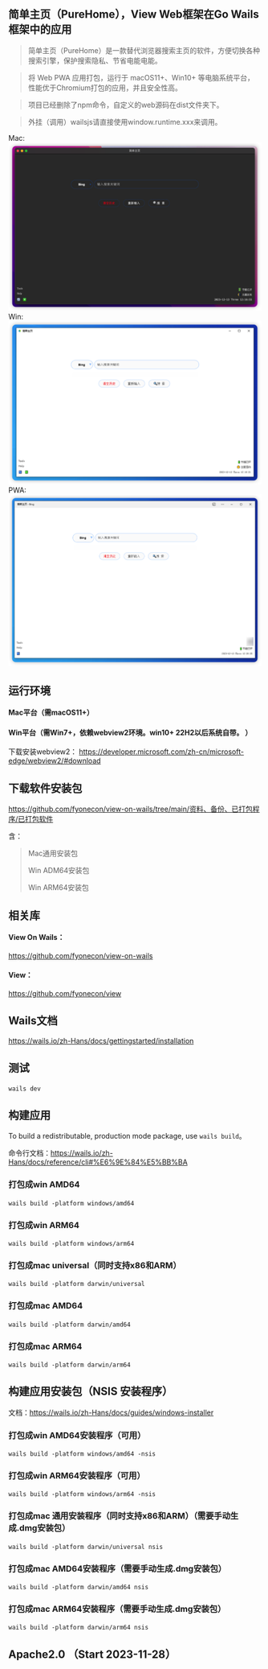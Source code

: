 
## 简单主页（PureHome），View Web框架在Go Wails框架中的应用
> 简单主页（PureHome）是一款替代浏览器搜索主页的软件，方便切换各种搜索引擎，保护搜索隐私、节省电能电能。

>将 Web PWA 应用打包，运行于 macOS11+、Win10+ 等电脑系统平台，性能优于Chromium打包的应用，并且安全性高。

>项目已经删除了npm命令，自定义的web源码在dist文件夹下。

>外挂（调用）wailsjs请直接使用window.runtime.xxx来调用。

Mac:
![简单主页（PureHome）-mac](./资料、备份、已打包程序/已打包软件/mac.png)
Win:
![简单主页（PureHome）-Win](./资料、备份、已打包程序/已打包软件/win.png)
PWA:
![简单主页（PureHome）-Win](./资料、备份、已打包程序/已打包软件/pwa-win.png)

## 运行环境
#### Mac平台（需macOS11+）
#### Win平台（需Win7+，依赖webview2环境。win10+ 22H2以后系统自带。 ）
下载安装webview2： https://developer.microsoft.com/zh-cn/microsoft-edge/webview2/#download

## 下载软件安装包
https://github.com/fyonecon/view-on-wails/tree/main/资料、备份、已打包程序/已打包软件

含：
> Mac通用安装包
> 
> Win ADM64安装包
> 
> Win ARM64安装包

## 相关库
#### View On Wails：
https://github.com/fyonecon/view-on-wails
#### View：
https://github.com/fyonecon/view

## Wails文档
https://wails.io/zh-Hans/docs/gettingstarted/installation

## 测试
`wails dev`

## 构建应用
To build a redistributable, production mode package, use `wails build`。

命令行文档：https://wails.io/zh-Hans/docs/reference/cli#%E6%9E%84%E5%BB%BA
### 打包成win AMD64
`wails build -platform windows/amd64`
### 打包成win ARM64
`wails build -platform windows/arm64`
### 打包成mac universal（同时支持x86和ARM）
`wails build -platform darwin/universal`
### 打包成mac AMD64
`wails build -platform darwin/amd64`
### 打包成mac ARM64
`wails build -platform darwin/arm64`

## 构建应用安装包（NSIS 安装程序）
文档：https://wails.io/zh-Hans/docs/guides/windows-installer

### 打包成win AMD64安装程序（可用）
`wails build -platform windows/amd64 -nsis`
### 打包成win ARM64安装程序（可用）
`wails build -platform windows/arm64 -nsis`
### 打包成mac 通用安装程序（同时支持x86和ARM）（需要手动生成.dmg安装包）
`wails build -platform darwin/universal nsis`
### 打包成mac AMD64安装程序（需要手动生成.dmg安装包）
`wails build -platform darwin/amd64 nsis`
### 打包成mac ARM64安装程序（需要手动生成.dmg安装包）
`wails build -platform darwin/arm64 nsis`

## Apache2.0 （Start 2023-11-28）